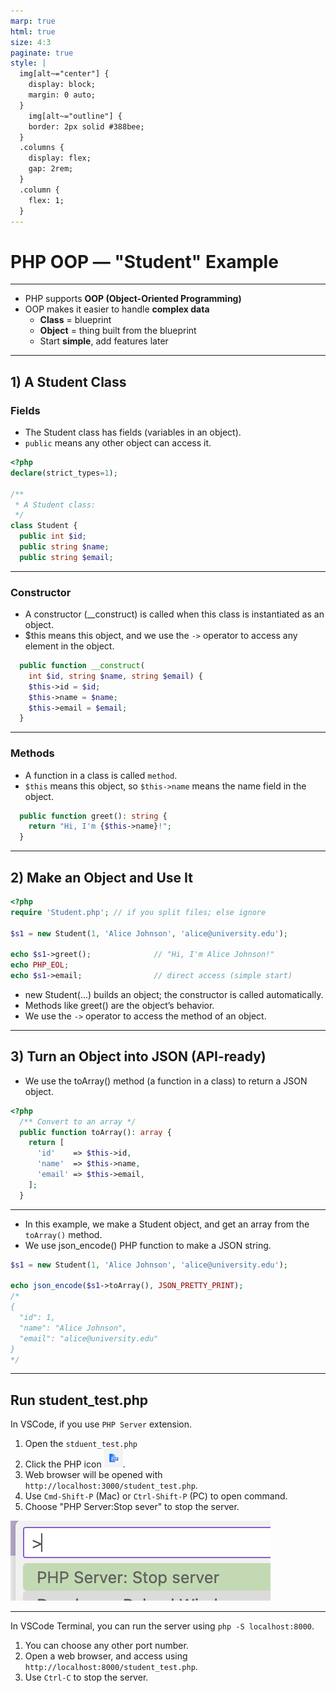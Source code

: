 ```yaml
---
marp: true
html: true
size: 4:3
paginate: true
style: |
  img[alt~="center"] {
    display: block;
    margin: 0 auto;
  }
    img[alt~="outline"] {
    border: 2px solid #388bee;
  }
  .columns {
    display: flex;
    gap: 2rem;
  }
  .column {
    flex: 1;
  }
---
```


<!-- _class: lead -->
<!-- _class: frontpage -->
<!-- _paginate: skip --> 

# PHP OOP — "Student" Example

---

- PHP supports **OOP (Object-Oriented Programming)**  
- OOP makes it easier to handle **complex data**  
  - **Class** = blueprint  
  - **Object** = thing built from the blueprint  
  - Start **simple**, add features later  
  
---

## 1) A Student Class

### Fields

- The Student class has fields (variables in an object).
- `public` means any other object can access it.

```php
<?php
declare(strict_types=1);

/**
 * A Student class:
 */
class Student {
  public int $id;
  public string $name;
  public string $email;
```

---

### Constructor

- A constructor (__construct) is called when this class is instantiated as an object.
- $this means this object, and we use the `->` operator to access any element in the object.

```php
  public function __construct(
    int $id, string $name, string $email) {
    $this->id = $id;
    $this->name = $name;
    $this->email = $email;
  }
```

---

### Methods

- A function in a class is called `method`.
- `$this` means this object, so `$this->name` means the name field in the object.

```php
  public function greet(): string {
    return "Hi, I'm {$this->name}!";
  }
```

---

## 2) Make an Object and Use It

```php
<?php
require 'Student.php'; // if you split files; else ignore

$s1 = new Student(1, 'Alice Johnson', 'alice@university.edu');

echo $s1->greet();              // "Hi, I'm Alice Johnson!"
echo PHP_EOL;
echo $s1->email;                // direct access (simple start)
```

- new Student(...) builds an object; the constructor is called automatically.
- Methods like greet() are the object’s behavior.
- We use the `->` operator to access the method of an object.

---

## 3) Turn an Object into JSON (API-ready)

- We use the toArray() method (a function in a class) to return a JSON object.

```php
<?php
  /** Convert to an array */
  public function toArray(): array {
    return [
      'id'    => $this->id,
      'name'  => $this->name,
      'email' => $this->email,
    ];
  }
```

---

- In this example, we make a Student object, and get an array from the `toArray()` method.
- We use json_encode() PHP function to make a JSON string.

```php
$s1 = new Student(1, 'Alice Johnson', 'alice@university.edu');

echo json_encode($s1->toArray(), JSON_PRETTY_PRINT);
/*
{
  "id": 1,
  "name": "Alice Johnson",
  "email": "alice@university.edu"
}
*/
```

---

## Run student_test.php

In VSCode, if you use `PHP Server` extension.

1. Open the `stduent_test.php`
2. Click the  PHP icon ![w:25pt](./pic/icon.png).
3. Web browser will be opened with `http://localhost:3000/student_test.php`.
4. Use `Cmd-Shift-P` (Mac) or `Ctrl-Shift-P` (PC) to open command.
5. Choose "PHP Server:Stop sever" to stop the server.

![w:150pt center](./pic/command.png)

---

In VSCode Terminal, you can run the server using `php -S localhost:8000`.

1. You can choose any other port number.
2. Open a web browser, and access using `http://localhost:8000/student_test.php`.
3. Use `Ctrl-C` to stop the server. 